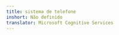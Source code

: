 ```yaml
---
title: sistema de telefone
inshort: Não definido
translator: Microsoft Cognitive Services
---
```




